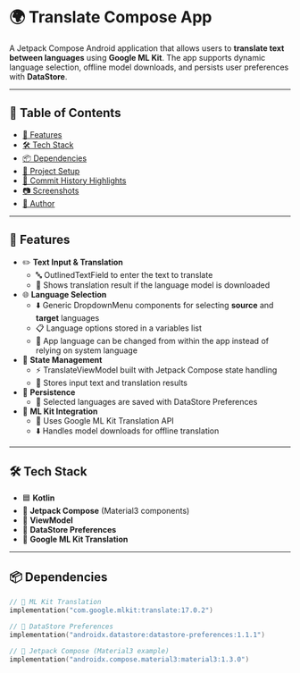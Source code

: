 # 🌍 Translate Compose App  

A Jetpack Compose Android application that allows users to <b>translate text between languages</b> using <b>Google ML Kit</b>. The app supports dynamic language selection, offline model downloads, and persists user preferences with <b>DataStore</b>.  

---

## 📑 Table of Contents  

<ul>
  <li><a href="#-features">🚀 Features</a></li>
  <li><a href="#-tech-stack">🛠️ Tech Stack</a></li>
  <li><a href="#-dependencies">📦 Dependencies</a></li>
  <li><a href="#-project-setup">📝 Project Setup</a></li>
  <li><a href="#-commit-history-highlights">📌 Commit History Highlights</a></li>
  <li><a href="#-screenshots-optional">📷 Screenshots</a></li>
  <li><a href="#-author">👤 Author</a></li>
</ul>

---

## 🚀 Features  

<ul>
  <li>✏️ <b>Text Input & Translation</b>
    <ul>
      <li>🔤 OutlinedTextField to enter the text to translate</li>
      <li>📖 Shows translation result if the language model is downloaded</li>
    </ul>
  </li>
  <li>🌐 <b>Language Selection</b>
    <ul>
      <li>⬇️ Generic DropdownMenu components for selecting <b>source</b> and <b>target</b> languages</li>
      <li>📋 Language options stored in a variables list</li>
      <li>🔧 App language can be changed from within the app instead of relying on system language</li>
    </ul>
  </li>
  <li>🧠 <b>State Management</b>
    <ul>
      <li>⚡ TranslateViewModel built with Jetpack Compose state handling</li>
      <li>💾 Stores input text and translation results</li>
    </ul>
  </li>
  <li>💽 <b>Persistence</b>
    <ul>
      <li>📌 Selected languages are saved with DataStore Preferences</li>
    </ul>
  </li>
  <li>🤖 <b>ML Kit Integration</b>
    <ul>
      <li>📡 Uses Google ML Kit Translation API</li>
      <li>⬇️ Handles model downloads for offline translation</li>
    </ul>
  </li>
</ul>

---

## 🛠️ Tech Stack  

<ul>
  <li>🟦 <b>Kotlin</b></li>
  <li>🎨 <b>Jetpack Compose</b> (Material3 components)</li>
  <li>🧩 <b>ViewModel</b></li>
  <li>💾 <b>DataStore Preferences</b></li>
  <li>🤖 <b>Google ML Kit Translation</b></li>
</ul>

---

## 📦 Dependencies  

```kotlin
// 🤖 ML Kit Translation
implementation("com.google.mlkit:translate:17.0.2")

// 💾 DataStore Preferences
implementation("androidx.datastore:datastore-preferences:1.1.1")

// 🎨 Jetpack Compose (Material3 example)
implementation("androidx.compose.material3:material3:1.3.0")
